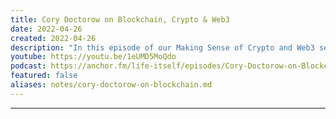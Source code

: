 ```yaml
---
title: Cory Doctorow on Blockchain, Crypto & Web3
date: 2022-04-26
created: 2022-04-26
description: "In this episode of our Making Sense of Crypto and Web3 series, Rufus Pollock is joined by activist, journalist and author Cory Doctorow. Cory outlines the problems he sees within the web3 space; economic, technological, and ethical."
youtube: https://youtu.be/1eUMD5MoQdo
podcast: https://anchor.fm/life-itself/episodes/Cory-Doctorow-on-Blockchain--Crypto--Web3-e1hmcfk/a-a7gpq18
featured: false
aliases: notes/cory-doctorow-on-blockchain.md
---
```


***
